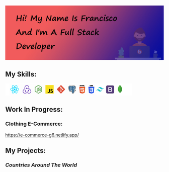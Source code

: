 ![Test Image 1](https://github.com/FranG14/FranG14/blob/main/Images/Banner.jpg)

## My Skills:  
![Test](https://github.com/FranG14/FranG14/blob/main/Images/Screenshot%202021-05-16%20160209.png)

## Work In Progress:
### Clothing E-Commerce:

https://e-commerce-g6.netlify.app/

## My Projects:
### *Countries Around The World*




<!--
**FranG14/FranG14** is a ✨ _special_ ✨ repository because its `README.md` (this file) appears on your GitHub profile.

Here are some ideas to get you started:

- 🔭 I’m currently working on ...
- 🌱 I’m currently learning ...
- 👯 I’m looking to collaborate on ...
- 🤔 I’m looking for help with ...
- 💬 Ask me about ...
- 📫 How to reach me: ...
- 😄 Pronouns: ...
- ⚡ Fun fact: ...
-->
